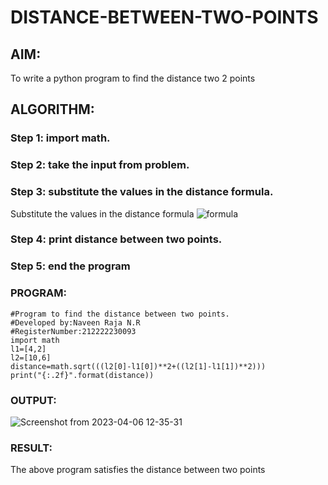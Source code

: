 # DISTANCE-BETWEEN-TWO-POINTS

## AIM:
To write a python program to find the distance two 2 points
## ALGORITHM:
### Step 1: import math.
### Step 2: take the input from problem.
### Step 3: substitute the values in the distance formula.
Substitute the values in the distance formula  ![formula](/formula.JPG)
### Step 4: print distance between two points.
### Step 5: end the program
### PROGRAM:
```
#Program to find the distance between two points.
#Developed by:Naveen Raja N.R 
#RegisterNumber:212222230093
import math
l1=[4,2]
l2=[10,6]
distance=math.sqrt(((l2[0]-l1[0])**2+((l2[1]-l1[1])**2)))
print("{:.2f}".format(distance))
```


### OUTPUT:
![Screenshot from 2023-04-06 12-35-31](https://user-images.githubusercontent.com/118707204/234815916-aa758df6-859d-4101-97b0-e47531b48973.jpg)



### RESULT:
The above program satisfies the distance between two points
